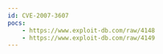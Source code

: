 ```yaml
---
id: CVE-2007-3607
pocs:
    - https://www.exploit-db.com/raw/4148
    - https://www.exploit-db.com/raw/4149
---
```

